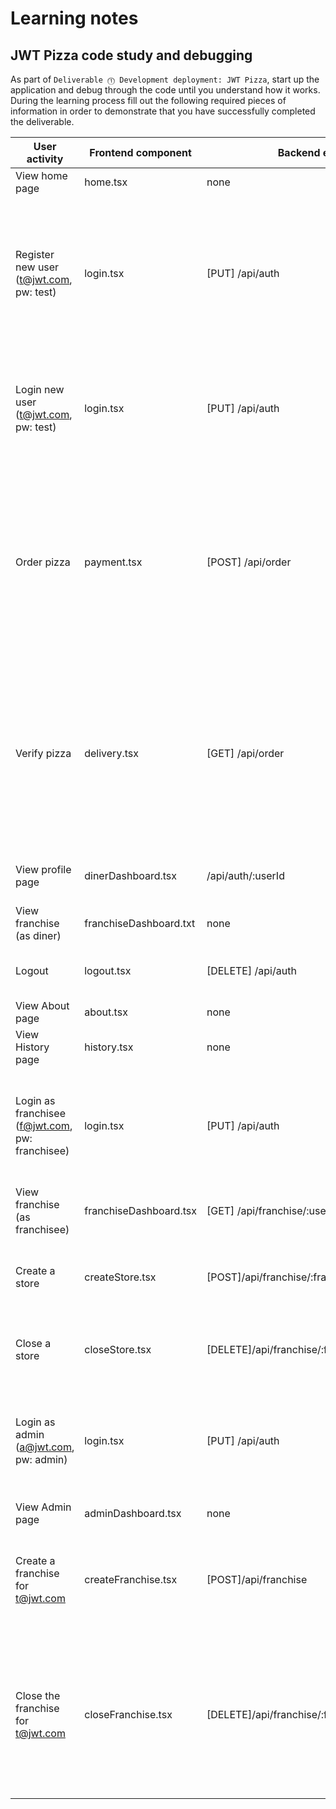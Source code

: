 # Learning notes

## JWT Pizza code study and debugging

As part of `Deliverable ⓵ Development deployment: JWT Pizza`, start up the application and debug through the code until you understand how it works. During the learning process fill out the following required pieces of information in order to demonstrate that you have successfully completed the deliverable.


| User activity                                       | Frontend component | Backend endpoints | Database SQL |
|-----------------------------------------------------|--------------------|-------------------|--------------|
| View home page                                      |home.tsx |none |none|
| Register new user<br/>(t@jwt.com, pw: test)         |login.tsx|[PUT] /api/auth|INSERT INTO user (name, email, password) VALUES (?, ?, ?) INSERT INTO userRole (userId, role, objectId) VALUES (?, ?, ?)|
| Login new user<br/>(t@jwt.com, pw: test)            |login.tsx|[PUT] /api/auth|SELECT * FROM user WHERE email = ? INSERT INTO auth(token, userId) VALUES (?, ?)|
| Order pizza                                         |payment.tsx |[POST] /api/order|INSERT INTO dinerOrder (dinerId, franchiseId, storeId, date) VALUES (?, ?, ?, now()) INSERT INTO orderItem (orderId, menuId, description, price) VALUES (?, ?, ?, ?)|
| Verify pizza                                        |delivery.tsx|[GET] /api/order|SELECT id, franchiseId, storeId, date FROM dinerOrder WHERE dinerId=? LIMIT SELECT id, menuId, description, price FROM orderItem WHERE orderId=?|
| View profile page                                   |dinerDashboard.tsx|/api/auth/:userId|SELECT * FROM user WHERE email=?|
| View franchise<br/>(as diner)                       |franchiseDashboard.txt|none|none|
| Logout                                              |logout.tsx|[DELETE] /api/auth|DELETE FROM auth WHERE token=?|
| View About page                                     |about.tsx|none|none|
| View History page                                   |history.tsx|none|none|
| Login as franchisee<br/>(f@jwt.com, pw: franchisee) |login.tsx|[PUT] /api/auth|SELECT * FROM user WHERE email = ? INSERT INTO auth(token, userId) VALUES (?, ?)|
| View franchise<br/>(as franchisee)                  |franchiseDashboard.tsx|[GET] /api/franchise/:userId|SELECT id, name FROM store WHERE franchiseId=?|
| Create a store                                      |createStore.tsx|[POST]/api/franchise/:franchiseId/store|INSERT INTO store (franchiseId, name) VALUES (?, ?)|
| Close a store                                       |closeStore.tsx|[DELETE]/api/franchise/:franchiseId/store/:storeId|DELETE FROM store WHERE franchiseId=? AND id=?|
| Login as admin<br/>(a@jwt.com, pw: admin)           |login.tsx|[PUT] /api/auth|SELECT * FROM user WHERE email = ? INSERT INTO auth(token, userId) VALUES (?, ?)|
| View Admin page                                     |adminDashboard.tsx|none|none|
| Create a franchise for t@jwt.com                    |createFranchise.tsx|[POST]/api/franchise|SELECT id, name FROM user WHERE email=? INSERT INTO franchise (name) VALUES (?)|
| Close the franchise for t@jwt.com                   |closeFranchise.tsx|[DELETE]/api/franchise/:franchiseId|DELETE FROM store WHERE franchiseId=? DELETE FROM userRole WHERE objectId=? DELETE FROM franchise WHERE id=?|